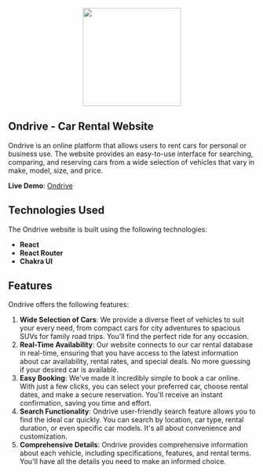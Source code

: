 <p align="center">
  <img width="200" height="200" src="./src/client/images/ondrive.png">
</p>

## Ondrive - Car Rental Website

Ondrive is an online platform that allows users to rent cars for personal or business use. The website provides an easy-to-use interface for searching, comparing, and reserving cars from a wide selection of vehicles that vary in make, model, size, and price.

**Live Demo**: [Ondrive](https://ondrive-plum.vercel.app/)

## Technologies Used

The Ondrive website is built using the following technologies:

- **React**
- **React Router**
- **Chakra UI**

## Features

Ondrive offers the following features:

1. **Wide Selection of Cars**: We provide a diverse fleet of vehicles to suit your every need, from compact cars for city adventures to spacious SUVs for family road trips. You'll find the perfect ride for any occasion.
2. **Real-Time Availability**: Our website connects to our car rental database in real-time, ensuring that you have access to the latest information about car availability, rental rates, and special deals. No more guessing if your desired car is available.
3. **Easy Booking**: We've made it incredibly simple to book a car online. With just a few clicks, you can select your preferred car, choose rental dates, and make a secure reservation. You'll receive an instant confirmation, saving you time and effort.
4. **Search Functionality**: Ondrive user-friendly search feature allows you to find the ideal car quickly. You can search by location, car type, rental duration, or even specific car models. It's all about convenience and customization.
5. **Comprehensive Details**: Ondrive provides comprehensive information about each vehicle, including specifications, features, and rental terms. You'll have all the details you need to make an informed choice.

<!-- ## How to Use
To run Ondrive locally or integrate it into your project, follow these steps:

1. Clone this repository:
   ```bash
   git clone https://github.com/pvictordev/ondrive.git -->
